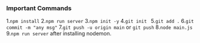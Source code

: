 ### Important Commands

1.`npm install`
2.`npm run server`
3.`npm init -y`
4.`git init `
5.`git add .`
6.`git commit -m "any msg"`
7.`git push -u origin main` or `git push`
8.`node main.js`
9.`npm run server` after installing nodemon.